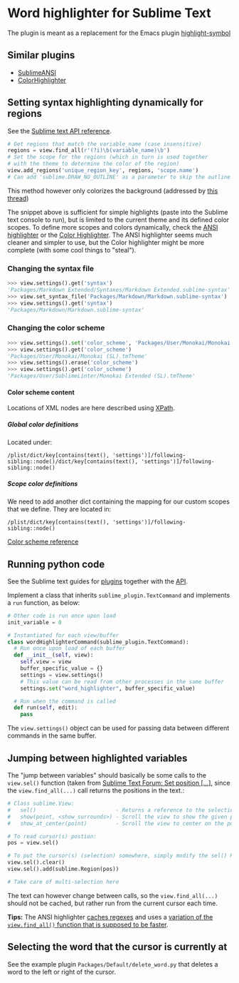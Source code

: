 # Word highlighter for Sublime Text
The plugin is meant as a replacement for the Emacs plugin [highlight-symbol](http://nschum.de/src/emacs/highlight-symbol/)

## Similar plugins
* [SublimeANSI]
* [ColorHighlighter]

[SublimeANSI]: https://github.com/aziz/SublimeANSI "Colorize text with ANSI color codes"
[ColorHighlighter]: https://github.com/Monnoroch/ColorHighlighter "Colorize CSS files"

## Setting syntax highlighting dynamically for regions
See the [Sublime text API reference].

```python
# Get regions that match the variable_name (case insensitive)
regions = view.find_all(r'(?i)\b(variable_name)\b')
# Set the scope for the regions (which in turn is used together 
# with the theme to determine the color of the region)
view.add_regions('unique_region_key', regions, 'scope.name')
# Can add 'sublime.DRAW_NO_OUTLINE' as a parameter to skip the outline on the region
```

This method however only colorizes the background (addressed by [this thread][SublimeTextIssues: Change foreground color through regions])

[Sublime text API reference]: https://www.sublimetext.com/docs/3/api_reference.html#sublime.View "Sublime text API (Sublime.view)"
[SublimeTextIssues: Change foreground color through regions]: https://github.com/SublimeTextIssues/Core/issues/817 "SublimetextIssues/Core: Allow plugins to change foreground text color through manually adding regions"

The snippet above is sufficient for simple highlights (paste into the Sublime text console to run), but is limited to the current theme and its defined color scopes. To define more scopes and colors dynamically, check the [ANSI highlighter][SublimeANSI] or the [Color Highlighter][ColorHighlighter]. The ANSI highlighter seems much cleaner and simpler to use, but the Color highlighter might be more complete (with some cool things to "steal").

### Changing the syntax file
```python
>>> view.settings().get('syntax')
'Packages/Markdown Extended/Syntaxes/Markdown Extended.sublime-syntax'
>>> view.set_syntax_file('Packages/Markdown/Markdown.sublime-syntax')
>>> view.settings().get('syntax')
'Packages/Markdown/Markdown.sublime-syntax'
```

### Changing the color scheme
```python
>>> view.settings().set('color_scheme', 'Packages/User/Monokai/Monokai (SL).tmTheme')
>>> view.settings().get('color_scheme')
'Packages/User/Monokai/Monokai (SL).tmTheme'
>>> view.settings().erase('color_scheme')
>>> view.settings().get('color_scheme')
'Packages/User/SublimeLinter/Monokai Extended (SL).tmTheme'
```

#### Color scheme content
Locations of XML nodes are here described using [XPath][Wikipedia XPath page].

##### Global color definitions
Located under:

```xpath
/plist/dict/key[contains(text(), 'settings')]/following-sibling::node()/dict/key[contains(text(), 'settings')]/following-sibling::node()
```

##### Scope color definitions
We need to add another dict containing the mapping for our custom scopes that we define. They are located in:

```xpath
/plist/dict/key[contains(text(), 'settings')]/following-sibling::node()
```

[Color scheme reference][Color scheme reference: Scope]

[Color scheme reference: Scope]: http://docs.sublimetext.info/en/latest/reference/color_schemes.html#scoped-settings
[Wikipedia XPath page]: https://en.wikipedia.org/wiki/XPath

## Running python code
See the Sublime text guides for [plugins][Sublime Text: Plugins] together with the [API][Sublime text API reference].

Implement a class that inherits `sublime_plugin.TextCommand` and implements a `run` function, as below:

```python
# Other code is run once upon load
init_variable = 0

# Instantiated for each view/buffer
class wordHighlighterCommand(sublime_plugin.TextCommand):
  # Run once upon load of each buffer
  def __init__(self, view):
    self.view = view
    buffer_specific_value = {}
    settings = view.settings()
    # This value can be read from other processes in the same buffer
    settings.set("word_highlighter", buffer_specific_value)

  # Run when the command is called
  def run(self, edit):
    pass
```

The `view.settings()` object can be used for passing data between different commands in the same buffer.

[Sublime Text: Plugins]: http://docs.sublimetext.info/en/latest/extensibility/plugins.html

## Jumping between highlighted variables
The "jump between variables" should basically be some calls to the `view.sel()` function (taken from [Sublime Text Forum: Set position [...]][ST Forum: Set pos], since the `view.find_all(...)` call returns the positions in the text.:

```python
# Class sublime.View:
#   sel()                         - Returns a reference to the selection (RegionSet).
#   show(point, <show_surrounds>) - Scroll the view to show the given point.
#   show_at_center(point)         - Scroll the view to center on the point.

# To read cursor(s) postion:
pos = view.sel()

# To put the cursor(s) (selection) somewhere, simply modify the sel() RegionSet values:
view.sel().clear()
view.sel().add(sublime.Region(pos))

# Take care of multi-selection here
```

The text can however change between calls, so the `view.find_all(...)` should not be cached, but rather run from the current cursor each time.

**Tips:** The ANSI highlighter [caches regexes](https://github.com/aziz/SublimeANSI/blob/master/ansi.py#L43) and uses a [variation of the `view.find_all()` function that is supposed to be faster](https://github.com/aziz/SublimeANSI/blob/master/ansi.py#L58).

[ST Forum: Set pos]: https://forum.sublimetext.com/t/api-set-cursor-position-view-location/2308/2 "API: Set cursor position/view location?"

## Selecting the word that the cursor is currently at
See the example plugin `Packages/Default/delete_word.py` that deletes a word to the left or right of the cursor.